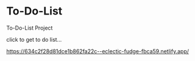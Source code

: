 # To-Do-List
To-Do-List Project

click to get to do list...

https://634c2f28d81dce1b862fa22c--eclectic-fudge-fbca59.netlify.app/
